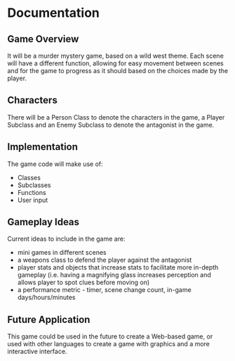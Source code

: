 # Documentation
## Game Overview
It will be a murder mystery game, based on a wild west theme. 
Each scene will have a different function, allowing for easy movement between scenes and for the game to progress as it should based on the choices made by the player.
## Characters
There will be a Person Class to denote the characters in the game, a Player Subclass and an Enemy Subclass to denote the antagonist in the game. 
## Implementation
The game code will make use of:
- Classes
- Subclasses
- Functions
- User input
## Gameplay Ideas
Current ideas to include in the game are:
- mini games in different scenes
- a weapons class to defend the player against the antagonist
- player stats and objects that increase stats to facilitate more in-depth gameplay (i.e. having a magnifying glass increases perception and allows player to spot clues before moving on)
- a performance metric - timer, scene change count, in-game days/hours/minutes
## Future Application
This game could be used in the future to create a Web-based game, or used with other languages to create a game with graphics and a more interactive interface. 
